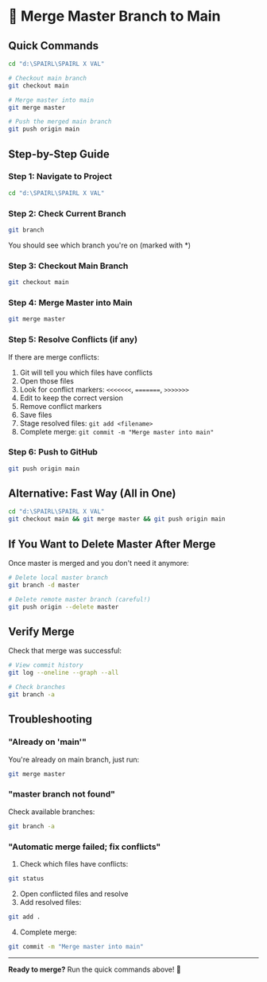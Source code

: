 # 🔀 Merge Master Branch to Main

## Quick Commands

```bash
cd "d:\SPAIRL\SPAIRL X VAL"

# Checkout main branch
git checkout main

# Merge master into main
git merge master

# Push the merged main branch
git push origin main
```

## Step-by-Step Guide

### Step 1: Navigate to Project
```bash
cd "d:\SPAIRL\SPAIRL X VAL"
```

### Step 2: Check Current Branch
```bash
git branch
```
You should see which branch you're on (marked with *)

### Step 3: Checkout Main Branch
```bash
git checkout main
```

### Step 4: Merge Master into Main
```bash
git merge master
```

### Step 5: Resolve Conflicts (if any)
If there are merge conflicts:
1. Git will tell you which files have conflicts
2. Open those files
3. Look for conflict markers: `<<<<<<<`, `=======`, `>>>>>>>`
4. Edit to keep the correct version
5. Remove conflict markers
6. Save files
7. Stage resolved files: `git add <filename>`
8. Complete merge: `git commit -m "Merge master into main"`

### Step 6: Push to GitHub
```bash
git push origin main
```

## Alternative: Fast Way (All in One)

```bash
cd "d:\SPAIRL\SPAIRL X VAL"
git checkout main && git merge master && git push origin main
```

## If You Want to Delete Master After Merge

Once master is merged and you don't need it anymore:

```bash
# Delete local master branch
git branch -d master

# Delete remote master branch (careful!)
git push origin --delete master
```

## Verify Merge

Check that merge was successful:
```bash
# View commit history
git log --oneline --graph --all

# Check branches
git branch -a
```

## Troubleshooting

### "Already on 'main'"
You're already on main branch, just run:
```bash
git merge master
```

### "master branch not found"
Check available branches:
```bash
git branch -a
```

### "Automatic merge failed; fix conflicts"
1. Check which files have conflicts:
```bash
git status
```
2. Open conflicted files and resolve
3. Add resolved files:
```bash
git add .
```
4. Complete merge:
```bash
git commit -m "Merge master into main"
```

---

**Ready to merge?** Run the quick commands above! 🔀
